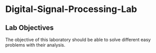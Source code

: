 # Digital-Signal-Processing-Lab

## Lab Objectives

The objective of this laboratory should be able to solve different easy problems with their analysis.
 
